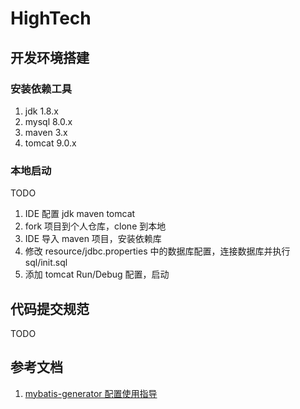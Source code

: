 # HighTech

## 开发环境搭建
### 安装依赖工具
1. jdk 1.8.x
2. mysql 8.0.x
3. maven 3.x
4. tomcat 9.0.x

### 本地启动
TODO
1. IDE 配置 jdk maven tomcat
2. fork 项目到个人仓库，clone 到本地
3. IDE 导入 maven 项目，安装依赖库
4. 修改 resource/jdbc.properties 中的数据库配置，连接数据库并执行 sql/init.sql
5. 添加 tomcat Run/Debug 配置，启动

## 代码提交规范
TODO

## 参考文档
1. [mybatis-generator 配置使用指导](https://juejin.im/post/6844903982582743048)
